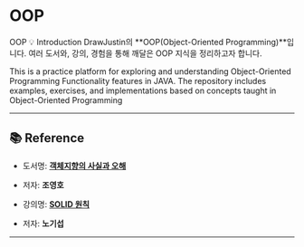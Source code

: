 # OOP
OOP 💡 Introduction 
DrawJustin의 **OOP(Object-Oriented Programming)**입니다.
여러 도서와, 강의, 경험을 통해 깨달은 OOP 지식을 정리하고자 합니다.

This is a practice platform for exploring and understanding Object-Oriented Programming Functionality features in JAVA.
The repository includes examples, exercises, and implementations based on concepts taught in Object-Oriented Programming

---

## 📚 Reference

- 도서명: **[객체지향의 사실과 오해](https://product.kyobobook.co.kr/detail/S000001628109)**  
- 저자: **조영호**


- 강의명: **[SOLID 원칙](https://www.youtube.com/watch?v=59vNT83fcTA&list=PLRUS1nW-CfncWwWByDX-MRHZvJJwE-oz7)**  
- 저자: **노기섭**
---

